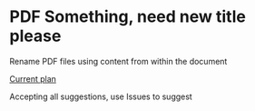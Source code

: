 # PDF Something, need new title please
Rename PDF files using content from within the document

[Current plan](https://gitmind.com/app/doc/9071395305)

Accepting all suggestions, use Issues to suggest
